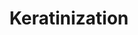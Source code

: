 ---
authors:
- ReactomeTeam
description: Keratins are the major structural protein of vertebrate epidermis, constituting
  up to 85% of a fully differentiated keratinocyte (Fuchs 1995). Keratins belong to
  a superfamily of intermediate filament (IF) proteins that form alpha-helical coiled-coil
  dimers, which associate laterally and end-to-end to form approximately 10 nm diameter
  filaments. Keratin filaments are heteropolymeric, formed from equal amounts of acidic
  type I and basic /neutral type 2 keratins. Humans have 54 keratin genes (Schweitzer
  et al. 2006). They have highly specific expression patterns, related to the epithelial
  type and stage of differentiation. Roughly half of human keratins are specific to
  hair follicles (Langbein & Schweizer 2005). Keratin filaments bundle into tonofilaments
  that span the cytoplasm and bind to desmosomes and other cell membrane structures
  (Waschke 2008). This reflects their primary function, maintaining the mechanical
  stability of individual cells and epithelial tissues (Moll et al. 2008).  View original
  pathway at [http://www.reactome.org/PathwayBrowser/#DIAGRAM=6805567 Reactome].
last-edited: 2021-01-25
organisms:
- Homo sapiens
redirect_from:
- /index.php/Pathway:WP4087
- /instance/WP4087
schema-jsonld:
- '@context': https://schema.org/
  '@id': https://wikipathways.github.io/pathways/WP4087.html
  '@type': Dataset
  creator:
    '@type': Organization
    name: WikiPathways
  description: Keratins are the major structural protein of vertebrate epidermis,
    constituting up to 85% of a fully differentiated keratinocyte (Fuchs 1995). Keratins
    belong to a superfamily of intermediate filament (IF) proteins that form alpha-helical
    coiled-coil dimers, which associate laterally and end-to-end to form approximately
    10 nm diameter filaments. Keratin filaments are heteropolymeric, formed from equal
    amounts of acidic type I and basic /neutral type 2 keratins. Humans have 54 keratin
    genes (Schweitzer et al. 2006). They have highly specific expression patterns,
    related to the epithelial type and stage of differentiation. Roughly half of human
    keratins are specific to hair follicles (Langbein & Schweizer 2005). Keratin filaments
    bundle into tonofilaments that span the cytoplasm and bind to desmosomes and other
    cell membrane structures (Waschke 2008). This reflects their primary function,
    maintaining the mechanical stability of individual cells and epithelial tissues
    (Moll et al. 2008).  View original pathway at [http://www.reactome.org/PathwayBrowser/#DIAGRAM=6805567
    Reactome].
  keywords:
  - 'LCE5A '
  - 'Keratin type II, epithelial '
  - 'fatty acid '
  - 'CHOL '
  - 'KRTAP29-1 '
  - KLK5:SPINK9
  - 'CDSN '
  - KLK13
  - H2O
  - tonofilament:Desmosome
  - 'CASP14(6-146) '
  - 'IVL '
  - 'SPRR1B '
  - 'LCE2A '
  - 'SPRR2D '
  - 'LIPN '
  - 'JUP '
  - 'SPRR3 '
  - 'DSG2 '
  - 'KRTAP3s '
  - 'SPRR2B '
  - 'LCE3D '
  - EVPL:PPL
  - 'RPTN '
  - 'Keratin tonofilament:Desmosome network '
  - SPINK6
  - 'KRTAP13s '
  - 'KRTAP11-1 '
  - Early cornified
  - 'SPRR2F '
  - 'DSP '
  - 'FURIN '
  - 'PRSS8(45-322) '
  - 'KRTAP5s '
  - KLK12
  - RCOOH
  - 'SPINK6 '
  - 'LCE1B '
  - 'PCSK6 '
  - 'SPRR2G '
  - 'KRTAP8-1 '
  - 'LCE1A '
  - 'Keratin type I, hair follicle specific '
  - 'DSC1 '
  - 'Keratin tonofilament '
  - 'DSC2 '
  - 'LIPK '
  - 'LIPM '
  - 'LOR '
  - Cell surface
  - KAZN:PPL
  - Membrane
  - Keratin type I
  - profilaggrin
  - 'TCHH '
  - 'ceramide '
  - 'KLK13 '
  - FLG(?-?)
  - EVPL:PPL:Cell
  - 'EVPL '
  - 'LCE1C '
  - KLK8 propeptide
  - 'DSG3 '
  - FLG-Keratin filament
  - surface
  - 'PKP2 '
  - KLK5
  - 'TGM5 '
  - KLK14
  - tonofilament:Keratin associated proteins polymer
  - 'SPRR2E '
  - KLK5:SPINK5
  - FLG(?-?):Keratin
  - Late cornified
  - envelope:CDSN
  - TGM1
  - 'ST14 '
  - network
  - 'KRTAP9s '
  - Keratin associated
  - envelope
  - 'LCE2C '
  - 'KRTAP24-1 '
  - TAGs
  - Desmosome:PERP
  - 'LCE3B '
  - Late envelope
  - 'CSTA '
  - KAZN
  - 'FLG-Keratin filament network '
  - 'KRTAP6s '
  - 'KLK12 '
  - TGM1:Ca2+, TGM5:Ca2+
  - 'CELA2A '
  - proteins
  - 'LELP1 '
  - keratinocyte LIPs
  - 'PI3(61-117) '
  - 'LCE2D '
  - Cornified envelope
  - Keratin tetramer
  - 'DSG1 '
  - CASP14
  - IVL
  - proteases
  - 'KRTAP17-1 '
  - 'PERP '
  - H+
  - PPL
  - Keratin tonofilament
  - SPRs
  - 'PKP1 '
  - 'LCE1E '
  - 'KRTAP27-1 '
  - EVPL
  - 'KAZN '
  - EVPL:PPL:IVL:TGM1:Cell surface
  - 'LCE6A '
  - Mature cornified
  - KLK5:SPINK6
  - 'KRTAP21s '
  - SPINK9
  - CELA2A propeptide
  - KLK12:SPINK6
  - 'PKP4 '
  - 'CAPNS1 '
  - 'LCE1F '
  - 'Cell surface '
  - 'DSG4 '
  - 'KRTAP1s '
  - processing
  - 'PPL '
  - 'LCE4A '
  - CDSN
  - Keratin unit length
  - 'SPINK5(490-624) '
  - 'LCE1D '
  - Keratin filament
  - 'SPINK9 '
  - 'FLG(?-?) '
  - 'Keratin type I, epithelial '
  - 'KRTAP10s '
  - Keratin heterodimer
  - PERP
  - DAGs
  - 'LCE2B '
  - 'TGM1 '
  - Desmosome
  - Lamellar body
  - Keratin type II
  - Minor CE proteins
  - FLG(1-4061)
  - 'Keratin type I, hair specific '
  - proKLK5
  - 'LCE3E '
  - 'PKP3 '
  - 'CAPN1 '
  - 'LIPJ '
  - 'KRTAP4s '
  - 'KRTAP12s '
  - 'Keratin type II, hair specific '
  - 'KRTAP20s '
  - Cornified
  - 'KRTAP19s '
  - KLK13:SPINK6
  - 'KLK14 '
  - 'KRTAP2s '
  - IVL:TGM1:Cell
  - KLK14:SPINK6
  - 'KRTAP16-1 '
  - 'PRSS8(33-44) '
  - 'SPRR2A '
  - 'Keratin type II, hair follicle specific '
  - 'DSC3 '
  - proKLK8
  - proCELA2A
  - 'LCE3C '
  - 'Ca2+ '
  - units
  - 'KRTAP26-1 '
  - 'KRTAP25-1 '
  - filament
  - 'KLK5 '
  - KLK8
  - KLK5 propeptide
  - Cytoplasmic
  - 'LCE3A '
  - CELA2A
  - Keratin
  - SPINK5(490-624)
  - 'SPRR1A '
  - ST14
  - LOR
  - 'CASP14(153-242) '
  license: CC0
  name: Keratinization
seo: CreativeWork
title: Keratinization
wpid: WP4087
---